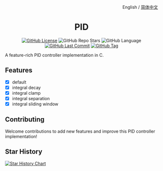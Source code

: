 <p align="right">
  English / <a href="./README.zh-CN.md">简体中文</a>
</p>

<h1 align="center">PID</h1>

<div align="center">

[![GitHub License](https://img.shields.io/github/license/xj63/PID?style=flat-square&label=%E2%9A%96%20License)](./LICENSE)
![GitHub Repo Stars](https://img.shields.io/github/stars/xj63/PID?style=flat-square&label=%E2%9C%A8%20Stars)
![GitHub Language](https://img.shields.io/badge/Language-C-yellow?style=flat-square&logo=c)
[![GitHub Last Commit](https://img.shields.io/github/last-commit/xj63/PID?style=flat-square&label=%F0%9F%94%A5%20Last%20commit&color=orange)](https://github.com/xj63/PID/activity)
[![GitHub Tag](https://img.shields.io/github/v/tag/xj63/PID?style=flat-square&label=%F0%9F%8F%B7%EF%B8%8FTag&color=purple)](https://github.com/xj63/PID/tags)

</div>

A feature-rich PID controller implementation in C.

## Features

- [x] default
- [x] integral decay
- [x] integral clamp
- [x] integral separation
- [x] integral sliding window

## Contributing

Welcome contributions to add new features and improve this PID controller implementation!

## Star History

<a href="https://star-history.com/#xj63/PID&Date">
 <picture>
   <source media="(prefers-color-scheme: dark)" srcset="https://api.star-history.com/svg?repos=xj63/PID&type=Date&theme=dark" />
   <source media="(prefers-color-scheme: light)" srcset="https://api.star-history.com/svg?repos=xj63/PID&type=Date" />
   <img alt="Star History Chart" src="https://api.star-history.com/svg?repos=xj63/PID&type=Date" />
 </picture>
</a>
